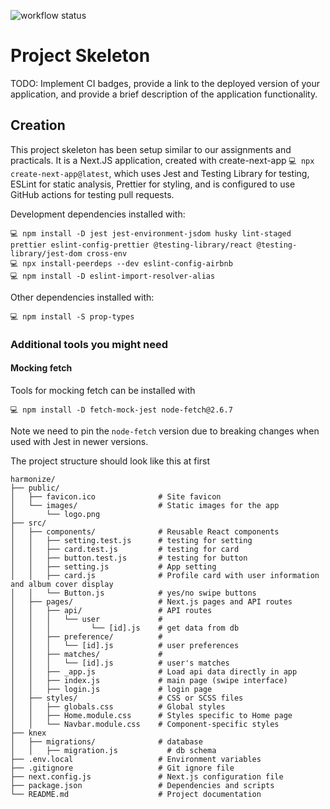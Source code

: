 ![workflow status](https://github.com/csci312-f24/project-camelshump/actions/workflows/node.js.yml/badge.svg)

# Project Skeleton

TODO: Implement CI badges, provide a link to the deployed version of your application, and provide a brief description of the application functionality.

## Creation

This project skeleton has been setup similar to our assignments and practicals. It is a Next.JS application, created with create-next-app `💻 npx create-next-app@latest`, which uses Jest and Testing Library for testing, ESLint for static analysis, Prettier for styling, and is configured to use GitHub actions for testing pull requests.

Development dependencies installed with:

```
💻 npm install -D jest jest-environment-jsdom husky lint-staged prettier eslint-config-prettier @testing-library/react @testing-library/jest-dom cross-env
💻 npx install-peerdeps --dev eslint-config-airbnb
💻 npm install -D eslint-import-resolver-alias
```

Other dependencies installed with:

```
💻 npm install -S prop-types
```

### Additional tools you might need

#### Mocking fetch

Tools for mocking fetch can be installed with

```
💻 npm install -D fetch-mock-jest node-fetch@2.6.7
```

Note we need to pin the `node-fetch` version due to breaking changes when used with Jest in newer versions.

The project structure should look like this at first

```
harmonize/
├── public/
│   ├── favicon.ico              # Site favicon
│   └── images/                  # Static images for the app
│       └── logo.png
├── src/
│   ├── components/              # Reusable React components
│   │   ├── setting.test.js      # testing for setting
│   │   ├── card.test.js         # testing for card
│   │   ├── button.test.js       # testing for button
│   │   ├── setting.js           # App setting
│   │   ├── card.js              # Profile card with user information and album cover display
│   │   └── Button.js            # yes/no swipe buttons
│   ├── pages/                   # Next.js pages and API routes
│   │   ├── api/                 # API routes
│   │   │   └── user             #
│   │   │         └── [id].js    # get data from db
│   │   ├── preference/          #
│   │   │   └── [id].js          # user preferences
│   │   ├── matches/             #
│   │   │   └── [id].js          # user's matches
│   │   ├── _app.js              # Load api data directly in app
│   │   ├── index.js             # main page (swipe interface)
│   │   ├── login.js             # login page
│   ├── styles/                  # CSS or SCSS files
│   │   ├── globals.css          # Global styles
│   │   ├── Home.module.css      # Styles specific to Home page
│   │   └── Navbar.module.css    # Component-specific styles
├── knex
│   ├── migrations/              # database
│   │   ├── migration.js           # db schema
├── .env.local                   # Environment variables
├── .gitignore                   # Git ignore file
├── next.config.js               # Next.js configuration file
├── package.json                 # Dependencies and scripts
└── README.md                    # Project documentation
```
